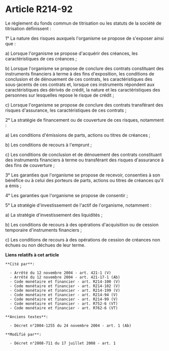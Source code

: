 # Article R214-92

Le règlement du fonds commun de titrisation ou les statuts de la société de titrisation définissent : 

1° La nature des risques auxquels l'organisme se propose de s'exposer ainsi que : 

a) Lorsque l'organisme se propose d'acquérir des créances, les caractéristiques de ces créances ; 

b) Lorsque l'organisme se propose de conclure des contrats constituant des instruments financiers à terme à des fins
d'exposition, les conditions de conclusion et de dénouement de ces contrats, les caractéristiques des sous-jacents de ces
contrats et, lorsque ces instruments répondent aux caractéristiques des dérivés de crédit, la nature et les caractéristiques
des personnes sur lesquelles repose le risque de crédit ; 

c) Lorsque l'organisme se propose de conclure des contrats transférant des risques d'assurance, les caractéristiques de ces
contrats ; 

2° La stratégie de financement ou de couverture de ces risques, notamment : 

a) Les conditions d'émissions de parts, actions ou titres de créances ; 

b) Les conditions de recours à l'emprunt ; 

c) Les conditions de conclusion et de dénouement des contrats constituant des instruments financiers à terme ou transférant
des risques d'assurance à des fins de couverture ; 

3° Les garanties que l'organisme se propose de recevoir, consenties à son bénéfice ou à celui des porteurs de parts, actions
ou titres de créances qu'il a émis ; 

4° Les garanties que l'organisme se propose de consentir ; 

5° La stratégie d'investissement de l'actif de l'organisme, notamment : 

a) La stratégie d'investissement des liquidités ; 

b) Les conditions de recours à des opérations d'acquisition ou de cession temporaire d'instruments financiers ; 

c) Les conditions de recours à des opérations de cession de créances non échues ou non déchues de leur terme.

**Liens relatifs à cet article**

	**Cité par**:

	  - Arrêté du 12 novembre 2004 - art. 421-1 (V)
	  - Arrêté du 12 novembre 2004 - art. 421-17-1 (Ab)
	  - Code monétaire et financier - art. R214-100 (V)
	  - Code monétaire et financier - art. R214-102 (V)
	  - Code monétaire et financier - art. R214-199 (V)
	  - Code monétaire et financier - art. R214-94 (V)
	  - Code monétaire et financier - art. R214-99 (V)
	  - Code monétaire et financier - art. R752-6 (VT)
	  - Code monétaire et financier - art. R762-6 (VT)

	**Anciens textes**:

	  - Décret n°2004-1255 du 24 novembre 2004 - art. 1 (Ab)

	**Modifié par**:

	  - Décret n°2008-711 du 17 juillet 2008 - art. 1
